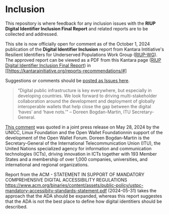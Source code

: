 # Inclusion
This repository is where feedback for any inclusion issues with the **RIUP Digital Identifier Inclusion Final Report** and related reports are to be collected and addressed.

This site is now officially open for comment as of the October 1, 2024 publication of the **Digital Identifier Inclusion** report from Kantara Intitiative's Resilient Identifiers for Underserved Populations Work Group (<a href="https://www.kantarainitiative.org/riup/">RIUP-WG</a>). The approved report can be viewed as a PDF from this Kantara page (<a href="https://kantarainitiative.org/download/riup-digital-identifier-inclusion-final-report/">RIUP Digital Identifier Inclusion Final Report</a>) in [[https://kantarainitiative.org/reports-recommendations/#]

Suggestions or comments should be <a href="https://github.com/KantaraInitiative/Inclusion/issues">posted as Issues here</a>. 

<blockquote>“Digital public infrastructure is key everywhere, but especially in developing countries. We look forward to driving multi-stakeholder collaboration around the development and deployment of globally interoperable wallets that help close the gap between the digital ‘haves’ and ‘have nots.'” – Doreen Bogdan-Martin, ITU Secretary-General.</blockquote>

<a href="https://www.linuxfoundation.org/press/itu-linux-foundation-announce-intent-to-launch-the-openwallet-forum">This comment</a> was quoted in a joint press release on May 28, 2024 by the UNICC, Linux Foundation and the Open Wallet Foundationnin support of the development of the Open Wallet Forum. Doreen Bogdan-Martin is the Secretary-General of the International Telecommunication Union (ITU), the United Nations specialized agency for information and communication technologies (ICTs), driving innovation in ICTs together with 193 Member States and a membership of over 1,000 companies, universities, and international and regional organizations.

Report from the ACM - STATEMENT IN SUPPORT OF MANDATORY COMPREHENSIVE DIGITAL ACCESSIBILITY REGULATIONS https://www.acm.org/binaries/content/assets/public-policy/ustpc-mandatory-accessibity-standards-statement.pdf (2024-05-31) takes the approach that the ADA should be expanded, whereas this report suggestes that the ADA is not the best place to define how digital identitiers should be described.
